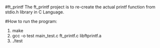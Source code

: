 #ft_printf
The ft_printf project is to re-create the actual printf function from stdio.h library in C Language.

#How to run the program:
1) make
2) gcc -o test main_test.c ft_printf.c libftprintf.a
3) ./test